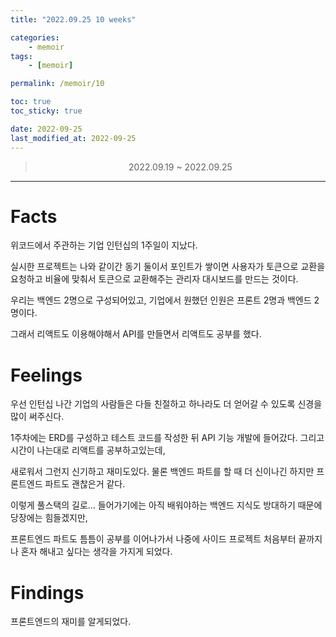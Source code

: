```yaml
---
title: "2022.09.25 10 weeks"

categories:
    - memoir
tags:
    - [memoir]

permalink: /memoir/10

toc: true
toc_sticky: true

date: 2022-09-25
last_modified_at: 2022-09-25
---
```


> <center> 2022.09.19 ~ 2022.09.25 </center>

---


# Facts

위코드에서 주관하는 기업 인턴십의 1주일이 지났다.

실시한 프로젝트는 나와 같이간 동기 둘이서 포인트가 쌓이면 사용자가 토큰으로 교환을 요청하고 비율에 맞춰서 토큰으로 교환해주는 관리자 대시보드를 만드는 것이다.

우리는 백엔드 2명으로 구성되어있고, 기업에서 원했던 인원은 프론트 2명과 백엔드 2명이다.

그래서 리액트도 이용해야해서 API를 만들면서 리액트도 공부를 했다.

# Feelings

우선 인턴십 나간 기업의 사람들은 다들 친절하고 하나라도 더 얻어갈 수 있도록 신경을 많이 써주신다.

1주차에는 ERD를 구성하고 테스트 코드를 작성한 뒤 API 기능 개발에 들어갔다. 그리고 시간이 나는대로 리액트를 공부하고있는데,

새로워서 그런지 신기하고 재미도있다. 물론 백엔드 파트를 할 때 더 신이나긴 하지만 프론트엔드 파트도 괜찮은거 같다.

이렇게 풀스택의 길로... 들어가기에는 아직 배워야하는 백엔드 지식도 방대하기 때문에 당장에는 힘들겠지만,

프론트엔드 파트도 틈틈이 공부를 이어나가서 나중에 사이드 프로젝트 처음부터 끝까지 나 혼자 해내고 싶다는 생각을 가지게 되었다.

# Findings

프론트엔드의 재미를 알게되었다.
